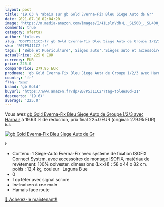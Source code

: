 ```yaml
---
layout: post
title: '19.63 % rabais sur gb Gold Everna-Fix Bleu Siege Auto de Gr'
date: 2021-07-10 02:04:20
image: 'https://m.media-amazon.com/images/I/41LslnVdb+L._SL500_._SL400_.jpg'
comments: true
category: ofertas
author: 'tole.es'
slug: 'B07P5J11C2-fr gb Gold Everna-Fix Bleu Siege Auto de Groupe 1/2/3 avec...'
sku: 'B07P5J11C2-fr'
tags: [ 'Bébé et Puériculture','Sièges auto','Sièges auto et accessoires','gb gold', ]
actualPrice: 225.0 EUR
currency: EUR
price: 225.0
comparePrice: 279.95 EUR
prodname: 'gb Gold Everna-Fix Bleu Siege Auto de Groupe 1/2/3 avec Harnais'
country: 'fr'
flag: '🇫🇷'
brand: 'gb Gold'
buyurl: 'https://www.amazon.fr/dp/B07P5J11C2/?tag=tolees0d-21'
descuento: '19.63'
average: '225.0'
---
```


Vous avez [gb Gold Everna-Fix Bleu Siege Auto de Groupe 1/2/3 avec Harnais](https://www.amazon.fr/dp/B07P5J11C2/?tag=tolees0d-21)  à  19.63 % de réduction, prix final  225.0 EUR (original: 279.95 EUR) ici:

[![gb Gold Everna-Fix Bleu Siege Auto de Gr](https://m.media-amazon.com/images/I/41LslnVdb+L._SL500_._SL400_.jpg)](https://www.amazon.fr/dp/B07P5J11C2/?tag=tolees0d-21)

ℹ️:

- Contenu: 1 Siège-Auto Everna-Fix avec système de fixation ISOFIX Connect System, avec accessoires de montage ISOFIX, matériau de revêtement: 100% polyester, dimensions (LxlxH) : 58 x 44 x 82 cm, poids : 12,4 kg, couleur : Laguna Blue
- 0
- Top téter avec signal sonore
- Inclinaison à une main
- Harnais face route

[🛒 Achetez-le maintenant!!](https://www.amazon.fr/dp/B07P5J11C2/?tag=tolees0d-21)
